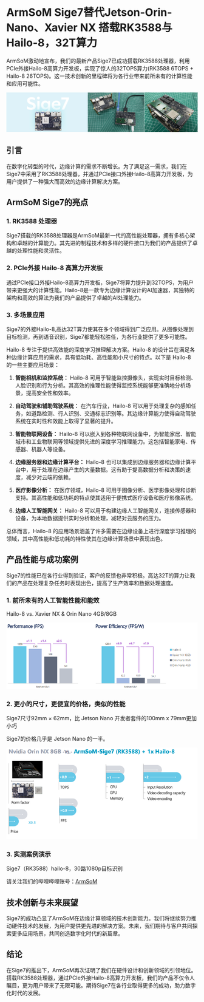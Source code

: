 # ArmSoM Sige7替代Jetson-Orin-Nano、Xavier NX 搭载RK3588与Hailo-8，32T算力

ArmSoM激动地宣布，我们的最新产品Sige7已成功搭载RK3588处理器，利用PCIe外接Hailo-8高算力开发板，实现了惊人的32TOPS算力(RK3588 6TOPS + Hailo-8 26TOPS)。这一技术创新的里程碑将为各行业带来前所未有的计算性能和应用可能性。

![sige7-hailo](https://github.com/ArmSoM/Embedded-Technology-Blog/blob/main/image/sige7/sige7-hailo.jpeg)

## 引言

在数字化转型的时代，边缘计算的需求不断增长。为了满足这一需求，我们在Sige7中采用了RK3588处理器，并通过PCIe接口外接Hailo-8高算力开发板，为用户提供了一种强大而高效的边缘计算解决方案。

## ArmSoM Sige7的亮点

### 1. **RK3588 处理器**

Sige7搭载的RK3588处理器是ArmSoM最新一代的高性能处理器，拥有多核心架构和卓越的计算能力。其先进的制程技术和多样的硬件接口为我们的产品提供了卓越的处理性能和灵活性。

### 2. **PCIe外接 Hailo-8 高算力开发板**

通过PCIe接口外接Hailo-8高算力开发板，Sige7将算力提升到32TOPS，为用户带来更强大的计算性能。Hailo-8是一款专为边缘计算设计的AI加速器，其独特的架构和高效的算法为我们的产品提供了卓越的AI处理能力。

### 3. **多场景应用**

Sige7的外接Hailo-8,高达32T算力使其在多个领域得到广泛应用。从图像处理到目标检测，再到语音识别，Sige7都能轻松胜任，为各行业提供了更多可能性。

Hailo-8 专注于提供高效能的深度学习推理解决方案。Hailo-8 的设计旨在满足各种边缘计算应用的需求，具有低功耗、高性能和小尺寸的特点。以下是 Hailo-8 的一些主要应用场景：

1. **智能相机和监控系统：** Hailo-8 可用于智能监控摄像头，实现实时目标检测、人脸识别和行为分析。其高效的推理性能使得监控系统能够更准确地分析场景，提高安全性和效率。

2. **自动驾驶和辅助驾驶系统：** 在汽车行业，Hailo-8 可以用于处理复杂的感知任务，如道路检测、行人识别、交通标志识别等。其边缘计算能力使得自动驾驶系统在实时性和效能上取得了显著的提升。

3. **智能物联网设备：** Hailo-8 可以嵌入到各种物联网设备中，为智能家居、智能城市和工业物联网等领域提供先进的深度学习推理能力。这包括智能家电、传感器、机器人等设备。

4. **边缘服务器和边缘计算平台：** Hailo-8 也可以集成到边缘服务器和边缘计算平台中，用于处理在边缘产生的大量数据。这有助于提高数据分析和决策的速度，减少对云端的依赖。

5. **医疗影像分析：** 在医疗领域，Hailo-8 可用于图像分析、医学影像处理和诊断支持。其高性能和低功耗的特点使其适用于便携式医疗设备和医疗影像系统。

6. **边缘人工智能网关：** Hailo-8 可以用于构建边缘人工智能网关，连接传感器和设备，为本地数据提供实时分析和处理，减轻对云服务的压力。

总体而言，Hailo-8 的应用场景涵盖了许多需要在边缘设备上进行深度学习推理的领域，其中高性能和低功耗的特性使其在边缘计算场景中表现出色。

## 产品性能与成功案例

Sige7的性能已在各行业得到验证，客户的反馈也非常积极。高达32T的算力让我们的产品在处理复杂任务时表现出色，提高了生产效率和数据处理速度。

### 1. 前所未有的人工智能性能和能效

Hailo-8 vs. Xavier NX & Orin Nano 4GB/8GB

![Hailo-8-vs-orin-nano](https://github.com/ArmSoM/Embedded-Technology-Blog/blob/main/image/sige7/Hailo-8-vs-orin-nano.jpg)

### 2. 更小的尺寸，更便宜的价格，类似的性能

Sige7尺寸92mm × 62mm，比 Jetson Nano 开发者套件的100mm x 79mm更加小巧

Sige7的价格几乎是 Jetson Nano 的一半。

![sige7-orinNano-vs](https://github.com/ArmSoM/Embedded-Technology-Blog/blob/main/image/sige7/sige7-orinNano-vs.jpg)

### 3. 实测案例演示

Sige7（RK3588）hailo-8，30路1080p目标识别

请关注我们的哔哩哔哩账号：[ArmSoM](https://space.bilibili.com/101696800?spm_id_from=333.1007.0.0)

## 技术创新与未来展望

Sige7的成功凸显了ArmSoM在边缘计算领域的技术创新能力。我们将继续努力推动硬件技术的发展，为用户提供更先进的解决方案。未来，我们期待与客户共同探索更多应用场景，共同创造数字化时代的新篇章。

## 结论

在Sige7的推出下，ArmSoM再次证明了我们在硬件设计和创新领域的引领地位。搭载RK3588处理器，通过PCIe外接Hailo-8高算力开发板，我们的产品不仅令人瞩目，更为用户带来了无限可能。期待Sige7在各行业取得更多的成功，助力数字化时代的发展。